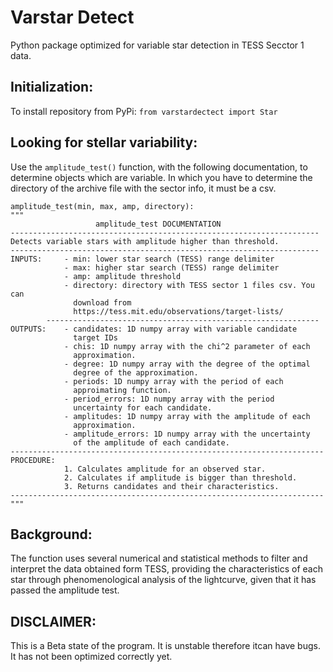 Varstar Detect
==============

Python package optimized for variable star detection in TESS Secctor 1
data.

 Initialization:
--------------------

To install repository from PyPi: `from varstardectect import Star`

 Looking for stellar variability:
-------------------------------------

Use the `amplitude_test()` function, with the following documentation,
to determine objects which are variable. In which you have to determine 
the directory of the archive file with the sector info, it must be a csv.

    amplitude_test(min, max, amp, directory):
    """                
                       amplitude_test DOCUMENTATION
    ---------------------------------------------------------------------
    Detects variable stars with amplitude higher than threshold.
    ---------------------------------------------------------------------
    INPUTS:     - min: lower star search (TESS) range delimiter
                - max: higher star search (TESS) range delimiter
                - amp: amplitude threshold
                - directory: directory with TESS sector 1 files csv. You can
                  download from
                  https://tess.mit.edu/observations/target-lists/
            -------------------------------------------------------------
    OUTPUTS:    - candidates: 1D numpy array with variable candidate 
                  target IDs
                - chis: 1D numpy array with the chi^2 parameter of each
                  approximation.
                - degree: 1D numpy array with the degree of the optimal
                  degree of the approximation.
                - periods: 1D numpy array with the period of each 
                  approimating function.
                - period_errors: 1D numpy array with the period 
                  uncertainty for each candidate.
                - amplitudes: 1D numpy array with the amplitude of each
                  approximation.
                - amplitude_errors: 1D numpy array with the uncertainty 
                  of the amplitude of each candidate.
    ----------------------------------------------------------------------
    PROCEDURE:
                1. Calculates amplitude for an observed star.
                2. Calculates if amplitude is bigger than threshold.
                3. Returns candidates and their characteristics.
    ----------------------------------------------------------------------
    """

Background:
-----------

The function uses several numerical and statistical methods to filter
and interpret the data obtained form TESS, providing the characteristics
of each star through phenomenological analysis of the lightcurve, given
that it has passed the amplitude test.

DISCLAIMER:
-----------

This is a Beta state of the program. It is unstable therefore itcan have 
bugs. It has not been optimized correctly yet.
